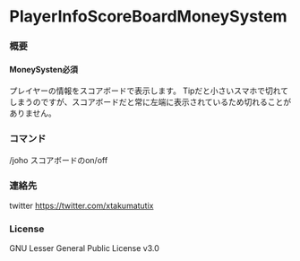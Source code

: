 # PlayerInfoScoreBoardMoneySystem

### 概要
#### MoneySysten必須
プレイヤーの情報をスコアボードで表示します。
Tipだと小さいスマホで切れてしまうのですが、スコアボードだと常に左端に表示されているため切れることがありません。

### コマンド
/joho スコアボードのon/off

### 連絡先
twitter https://twitter.com/xtakumatutix 

### License 
GNU Lesser General Public License v3.0
